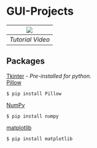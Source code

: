 # GUI-Projects


|[![](http://i3.ytimg.com/vi/YXPyB4XeYLA/hqdefault.jpg)](https://www.youtube.com/watch?v=YXPyB4XeYLA)|
|:--:|
|*Tutorial Video*|


## Packages
[Tkinter](https://tkdocs.com/index.html) -
*Pre-installed for python.*<br/>
[Pillow](https://pillow.readthedocs.io/en/stable/)<br/>
```
$ pip install Pillow
```
[NumPy](https://numpy.org/doc/)<br/>
```
$ pip install numpy
```
[matplotlib](https://matplotlib.org/3.1.1/contents.html)<br/>
```
$ pip install matplotlib
```
